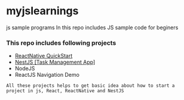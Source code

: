 # myjslearnings
js sample programs
In this repo includes JS sample code for beginers

### This repo includes following projects
* <a name="anchor"><a href="https://github.com/albin-joseph/myjslearnings/tree/master/ReactNative/rnQuickStart">ReactNative QuickStart</a>
* <a name="anchor"><a href="https://github.com/albin-joseph/myjslearnings/tree/master/nestjs">NestJS [Task Management App]</a>
* NodeJS
* ReactJS Navigation Demo

` All these projects helps to get basic idea about how to start a project in js, React, ReactNative and NestJS `


